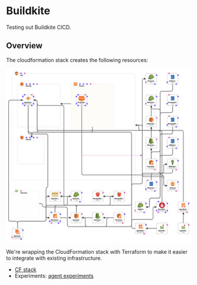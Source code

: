 # Buildkite

Testing out Buildkite CICD.

## Overview

The cloudformation stack creates the following resources:

![](./cloudformation/diagram.png)

We're wrapping the CloudFormation stack with Terraform to make it easier to integrate with existing infrastructure.

- [CF stack](https://github.com/buildkite/elastic-ci-stack-for-aws)
- Experiments: [agent experiments](https://github.com/buildkite/agent/blob/master/EXPERIMENTS.md)
